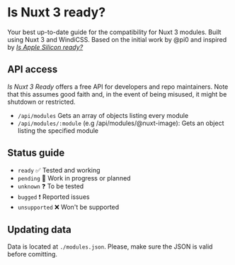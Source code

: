 # Is Nuxt 3 ready?
Your best up-to-date guide for the compatibility for Nuxt 3 modules. Built using Nuxt 3 and WindiCSS. Based on the initial work by @pi0 and inspired by [_Is Apple Silicon ready?_](https://isapplesiliconready.com)

## API access
_Is Nuxt 3 Ready_ offers a free API for developers and repo maintainers. Note that this assumes good faith and, in the event of being misused, it might be shutdown or restricted.
- `/api/modules` Gets an array of objects listing every module
- `/api/modules/:module` (e.g /api/modules/@nuxt-image): Gets an object listing the specified module
## Status guide
- `ready` ✅ Tested and working
- `pending` 🚧 Work in progress or planned
- `unknown` ❓ To be tested
- `bugged` ❗ Reported issues
- `unsupported` ❌ Won't be supported
## Updating data
Data is located at `./modules.json`. Please, make sure the JSON is valid before comitting.
